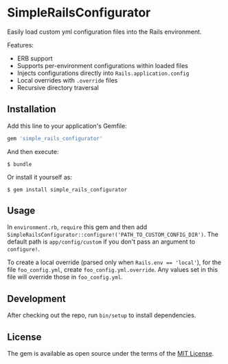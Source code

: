 # SimpleRailsConfigurator

Easily load custom yml configuration files into the Rails environment.

Features:

- ERB support
- Supports per-environment configurations within loaded files
- Injects configurations directly into `Rails.application.config`
- Local overrides with `.override` files
- Recursive directory traversal

## Installation

Add this line to your application's Gemfile:

```ruby
gem 'simple_rails_configurator'
```

And then execute:

    $ bundle

Or install it yourself as:

    $ gem install simple_rails_configurator

## Usage

In `environment.rb`, `require` this gem and then add `SimpleRailsConfigurator::configure!('PATH_TO_CUSTOM_CONFIG_DIR')`. The default path is `app/config/custom` if you don't pass an argument to `configure!`.

To create a local override (parsed only when `Rails.env == 'local'`), for the file `foo_config.yml`, create `foo_config.yml.override`. Any values set in this file will override those in `foo_config.yml`.

## Development

After checking out the repo, run `bin/setup` to install dependencies. 

## License

The gem is available as open source under the terms of the [MIT License](https://opensource.org/licenses/MIT).
